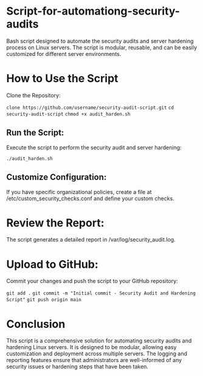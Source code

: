# Script-for-automationg-security-audits
Bash script designed to automate the security audits and server hardening process on Linux servers. The script is modular, reusable, and can be easily customized for different server environments.

# How to Use the Script
Clone the Repository:

```clone https://github.com/username/security-audit-script.git```
```cd security-audit-script```
```chmod +x audit_harden.sh```

## Run the Script:

Execute the script to perform the security audit and server hardening:

```./audit_harden.sh```

## Customize Configuration:

If you have specific organizational policies, create a file at /etc/custom_security_checks.conf and define your custom checks.

# Review the Report:

The script generates a detailed report in /var/log/security_audit.log.

# Upload to GitHub:

Commit your changes and push the script to your GitHub repository:

```git add .```
```git commit -m "Initial commit - Security Audit and Hardening Script"```
```git push origin main```


# Conclusion

This script is a comprehensive solution for automating security audits and hardening Linux servers. It is designed to be modular, allowing easy customization and deployment across multiple servers. The logging and reporting features ensure that administrators are well-informed of any security issues or hardening steps that have been taken.
